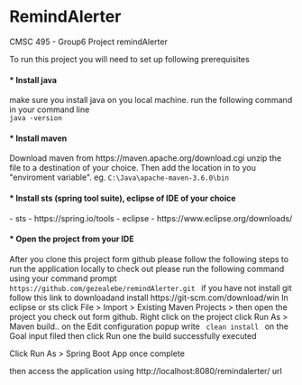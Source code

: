 # RemindAlerter
CMSC 495 - Group6 Project remindAlerter

To run this project you will need to set up following prerequisites

<h4>* Install java </h4>
make sure you install java on you local machine. 
run the following command in your command line </br>
      <code>java -version</code>
<h4>* Install maven </h4>
Download maven from https://maven.apache.org/download.cgi
unzip the file to a destination of your choice. Then add the location in to you "enviroment variable".
 eg. <code>C:\Java\apache-maven-3.6.0\bin</code>
<h4>* Install sts (spring tool suite), eclipse of IDE of your choice </h4>
  - sts - https://spring.io/tools
  - eclipse - https://www.eclipse.org/downloads/
<h4>* Open the project from your IDE </h4>
After you clone this project form github please follow the following steps to run the application locally
to check out please run the following command using your command prompt
<code> https://github.com/gezealebe/remindAlerter.git </code>
if you have not install git follow this link to downloadand install https://git-scm.com/download/win
In eclipse or sts click File > Import > Existing Maven Projects > then open the project you check out form github.
Right click on the project click Run As > Maven build.. 
on the Edit configuration popup write <code> clean install </code> on the Goal input filed then click Run
one the build successfully executed

Click Run As > Spring Boot App once complete

then access the application using http://localhost:8080/remindalerter/ url




